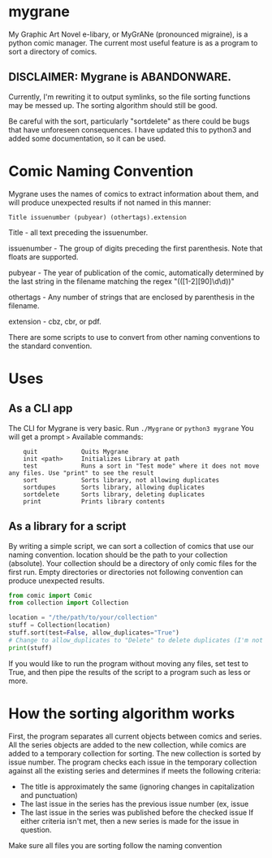 # mygrane

My Graphic Art Novel e-libary, or MyGrANe (pronounced migraine), is a python comic manager.
The current most useful feature is as a program to sort a directory of comics.

## DISCLAIMER: Mygrane is ABANDONWARE.

Currently, I'm rewriting it to output symlinks, so the file sorting functions may be messed up.
The sorting algorithm should still be good.

Be careful with the sort, particularly "sortdelete" as there could be bugs that have unforeseen consequences.
I have updated this to python3 and added some documentation, so it can be used.

# Comic Naming Convention

Mygrane uses the names of comics to extract information about them,
and will produce unexpected results if not named in this manner:

```
Title issuenumber (pubyear) (othertags).extension
```

Title - all text preceding the issuenumber.

issuenumber - The group of digits preceding the first parenthesis. Note that floats are supported.

pubyear - The year of publication of the comic, automatically determined by the last string in the filename matching
the regex "\(([1-2][90]\d\d)\)"

othertags - Any number of strings that are enclosed by parenthesis in the filename.

extension - cbz, cbr, or pdf.

There are some scripts to use to convert from other naming conventions to the standard convention.

# Uses

## As a CLI app

The CLI for Mygrane is very basic.
Run `./Mygrane` or `python3 mygrane`
You will get a prompt `>`
Available commands:

```
    quit            Quits Mygrane
    init <path>     Initializes Library at path
    test            Runs a sort in "Test mode" where it does not move any files. Use "print" to see the result
    sort            Sorts library, not allowing duplicates
    sortdupes       Sorts library, allowing duplicates
    sortdelete      Sorts library, deleting duplicates
    print           Prints library contents
```

## As a library for a script

By writing a simple script, we can sort a collection of comics that use our naming convention.
location should be the path to your collection (absolute).
Your collection should be a directory of only comic files for the first run.
Empty directories or directories not following convention can produce unexpected results.

```python
from comic import Comic
from collection import Collection

location = "/the/path/to/your/collection"
stuff = Collection(location)
stuff.sort(test=False, allow_duplicates="True")
# Change to allow_duplicates to "Delete" to delete duplicates (I'm not responsible if this deletes anything important)
print(stuff)
```

If you would like to run the program without moving any files, set test to True,
and then pipe the results of the script to a program such as less or more.

# How the sorting algorithm works

First, the program separates all current objects between comics and series.
All the series objects are added to the new collection, while comics are added to a temporary collection for sorting.
The new collection is sorted by issue number.
The program checks each issue in the temporary collection against all the existing series and determines if meets the
following criteria:

* The title is approximately the same (ignoring changes in capitalization and punctuation)
* The last issue in the series has the previous issue number (ex, issue
* The last issue in the series was published before the checked issue
  If either criteria isn't met, then a new series is made for the issue in question.

Make sure all files you are sorting follow the naming convention


